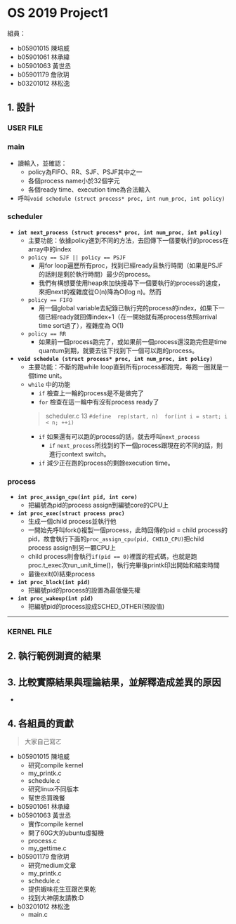 # OS 2019 Project1 
組員： 
- b05901015 陳培威
- b05901061 林承緯
- b05901063 黃世丞
- b05901179 詹欣玥
- b03201012 林松逸

## 1. 設計
### **USER FILE**
### <b>main</b>
- 讀輸入，並確認：
    - policy為FIFO、RR、SJF、PSJF其中之一
    - 各個process name小於32個字元
    - 各個ready time、execution time為合法輸入
- 呼叫`void schedule (struct process* proc, int num_proc, int policy)`

### <b>scheduler</b>
- **`int next_process (struct process* proc, int num_proc, int policy)`**
    - 主要功能：依據policy進到不同的方法，去回傳下一個要執行的process在array中的index
    - `policy == SJF || policy == PSJF`
        - 用for loop遍歷所有proc，找到已經ready且執行時間（如果是PSJF的話則是剩於執行時間）最少的process。
        - 我們有構想要使用heap來加快搜尋下一個要執行的process的速度，來把next的複雜度從O(n)降為O(log n)。然而
    - `policy == FIFO`
        - 用一個global variable去紀錄已執行完的process的index，如果下一個已經ready就回傳index+1（在一開始就有將process依照arrival time sort過了），複雜度為 O(1)
    - `policy == RR`
        - 如果前一個process跑完了，或如果前一個process還沒跑完但是time quantum到期，就要去往下找到下一個可以跑的process。
- **`void schedule (struct process* proc, int num_proc, int policy)`**
    - 主要功能：不斷的跑while loop直到所有process都跑完，每跑一圈就是一個time unit。
    - `while` 中的功能
        - `if` 檢查上一輪的process是不是做完了
        - `for` 檢查在這一輪中有沒有process ready了
        > scheduler.c 13 `#define  rep(start, n)  for(int i = start; i < n; ++i)`
        - `if` 如果還有可以跑的process的話，就去呼叫`next_process`
            - `if` `next_process`所找到的下一個process跟現在的不同的話，則進行context switch。
        - `if` 減少正在跑的process的剩餘execution time。

### **process**
- **`int proc_assign_cpu(int pid, int core)`**
    - 把編號為pid的process assign到編號core的CPU上
- **`int proc_exec(struct process proc)`**
    - 生成一個child process並執行他
    - 一開始先呼叫fork()複製一個process，此時回傳的pid = child process的pid，故會執行下面的`proc_assign_cpu(pid, CHILD_CPU)`把child process assign到另一顆CPU上
    - child process則會執行`if(pid == 0)`裡面的程式碼，也就是跑proc.t_exec次run_unit_time()，執行完畢後printk印出開始和結束時間
    - 最後exit(0)結束process
- **`int proc_block(int pid)`**
    - 把編號pid的process的設置為最低優先權
- **`int proc_wakeup(int pid)`**
    - 把編號pid的process設成SCHED_OTHER(預設值)
---
### **KERNEL FILE**
## 2. 執行範例測資的結果

## 3. 比較實際結果與理論結果，並解釋造成差異的原因
- 

## 4. 各組員的貢獻 
> 大家自己寫ㄛ
- b05901015 陳培威
    - 研究compile kernel
    - my_printk.c
    - schedule.c
    - 研究linux不同版本
    - 幫世丞買晚餐
- b05901061 林承緯
- b05901063 黃世丞
    - 實作compile kernel
    - 開了60G大的ubuntu虛擬機
    - process.c
    - my_gettime.c
- b05901179 詹欣玥
    - 研究medium文章
    - my_printk.c
    - schedule.c
    - 提供蝦味花生豆跟芒果乾
    - 找到大神朋友請教:D
- b03201012 林松逸
    - main.c